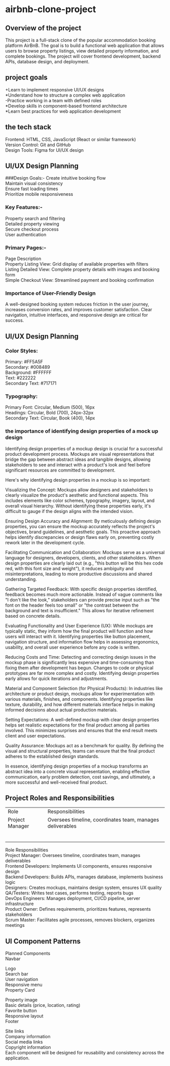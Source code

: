 # airbnb-clone-project
## Overview of the project
This project is a full-stack clone of the popular accommodation booking platform AirBnB. The goal is to build a functional web application that allows users to browse property listings, view detailed property information, and complete bookings. The project will cover frontend development, backend APIs, database design, and deployment.

## project goals
+Learn to implement responsive UI/UX designs<br>
*Understand how to structure a complex web application<br>
-Practice working in a team with defined roles<br>
*Develop skills in component-based frontend architecture<br>
*Learn best practices for web application development<br>

## the tech stack
Frontend: HTML, CSS, JavaScript (React or similar framework)<br>
Version Control: Git and GitHub<br>
Design Tools: Figma for UI/UX design<br>


## UI/UX Design Planning

###Design Goals:-
Create intuitive booking flow<br>
Maintain visual consistency<br>
Ensure fast loading times<br>
Prioritize mobile responsiveness<br>

### Key Features:-
Property search and filtering<br>
Detailed property viewing<br>
Secure checkout process<br>
User authentication<br>

### Primary Pages:-
Page	Description<br>
Property Listing View: 	Grid display of available properties with filters<br>
Listing Detailed View:	Complete property details with images and booking form<br>
Simple Checkout View:	Streamlined payment and booking confirmation<br>

### Importance of User-Friendly Design
A well-designed booking system reduces friction in the user journey, increases conversion rates, and improves customer satisfaction. Clear navigation, intuitive interfaces, and responsive design are critical for success.

## UI/UX Design Planning

### Color Styles:
Primary: #FF5A5F<br>
Secondary: #008489<br>
Background: #FFFFFF<br>
Text: #222222<br>
Secondary Text: #717171<br>

### Typography:
Primary Font: Circular, Medium (500), 16px<br>
Headings: Circular, Bold (700), 24px-32px<br>
Secondary Text: Circular, Book (400), 14px<br>


### the importance of identifying design properties of a mock up design

Identifying design properties of a mockup design is crucial for a successful product development process. Mockups are visual representations that bridge the gap between abstract ideas and tangible designs, allowing stakeholders to see and interact with a product's look and feel before significant resources are committed to development.<br>

Here's why identifying design properties in a mockup is so important:<br>

Visualizing the Concept: Mockups allow designers and stakeholders to clearly visualize the product's aesthetic and functional aspects. This includes elements like color schemes, typography, imagery, layout, and overall visual hierarchy. Without identifying these properties early, it's difficult to gauge if the design aligns with the intended vision.<br>

Ensuring Design Accuracy and Alignment: By meticulously defining design properties, you can ensure the mockup accurately reflects the project's objectives, brand guidelines, and aesthetic goals. This proactive approach helps identify discrepancies or design flaws early on, preventing costly rework later in the development cycle.<br>

Facilitating Communication and Collaboration: Mockups serve as a universal language for designers, developers, clients, and other stakeholders. When design properties are clearly laid out (e.g., "this button will be this hex code red, with this font size and weight"), it reduces ambiguity and misinterpretations, leading to more productive discussions and shared understanding.<br>

Gathering Targeted Feedback: With specific design properties identified, feedback becomes much more actionable. Instead of vague comments like "I don't like the look," stakeholders can provide precise input such as "the font on the header feels too small" or "the contrast between the background and text is insufficient." This allows for iterative refinement based on concrete details.<br>

Evaluating Functionality and User Experience (UX): While mockups are typically static, they inform how the final product will function and how users will interact with it. Identifying properties like button placement, navigation structure, and information flow helps in assessing ergonomics, usability, and overall user experience before any code is written.<br>

Reducing Costs and Time: Detecting and correcting design issues in the mockup phase is significantly less expensive and time-consuming than fixing them after development has begun. Changes to code or physical prototypes are far more complex and costly. Identifying design properties early allows for quick iterations and adjustments.<br>

Material and Component Selection (for Physical Products): In industries like architecture or product design, mockups allow for experimentation with various materials, finishes, and components. Identifying properties like texture, durability, and how different materials interface helps in making informed decisions about actual production materials.<br>

Setting Expectations: A well-defined mockup with clear design properties helps set realistic expectations for the final product among all parties involved. This minimizes surprises and ensures that the end result meets client and user expectations.<br>

Quality Assurance: Mockups act as a benchmark for quality. By defining the visual and structural properties, teams can ensure that the final product adheres to the established design standards.<br>

In essence, identifying design properties of a mockup transforms an abstract idea into a concrete visual representation, enabling effective communication, early problem detection, cost savings, and ultimately, a more successful and well-received final product.<br>


## Project Roles and Responsibilities
<table> 
<tr>
  <td> Role </td>
  <td> Responsibilities </td>
</tr>
  <tr>
    <td>Project Manager</td>
    <td>Oversees timeline, coordinates team, manages deliverables</td>
  </tr>
  <tr>
    <td></td>
    <td></td>
  </tr>
  <tr>
    <td></td>
    <td></td>
  </tr>
  <tr>
    <td></td>
    <td></td>
  </tr>
  <tr>
    <td></td>
    <td></td>
  </tr>
  <tr>
    <td></td>
    <td></td>
  </tr>
  <tr>
    <td></td>
    <td></td>
  </tr>
</table>


Role                          	Responsibilities<br>
Project Manager:     	Oversees timeline, coordinates team, manages deliverables<br>
Frontend Developers:	Implements UI components, ensures responsive design<br>
Backend Developers:  	Builds APIs, manages database, implements business logic<br>
Designers:	          Creates mockups, maintains design system, ensures UX quality<br>
QA/Testers:	          Writes test cases, performs testing, reports bugs<br>
DevOps Engineers:	    Manages deployment, CI/CD pipeline, server infrastructure<br>
Product Owner:	      Defines requirements, prioritizes features, represents stakeholders<br>
Scrum Master:       	Facilitates agile processes, removes blockers, organizes meetings<br>

## UI Component Patterns
Planned Components<br>
Navbar<br>

Logo<br>
Search bar<br>
User navigation<br>
Responsive menu<br>
Property Card<br>

Property image<br>
Basic details (price, location, rating)<br>
Favorite button<br>
Responsive layout<br>
Footer<br>

Site links<br>
Company information<br>
Social media links<br>
Copyright information<br>
Each component will be designed for reusability and consistency across the application.<br>



